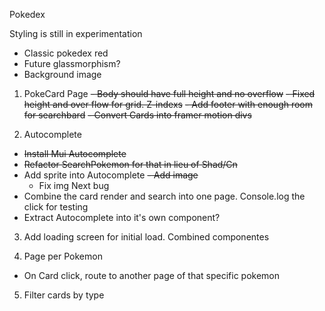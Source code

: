 Pokedex

Styling is still in experimentation
  - Classic pokedex red
  - Future glassmorphism?
  - Background image



1. PokeCard Page
  ~~- Body should have full height and no overflow~~
  ~~- Fixed height and over flow for grid. Z-indexs~~
  ~~- Add footer with enough room for searchbard~~
  ~~- Convert Cards into framer motion divs~~


2. Autocomplete
  - ~~Install Mui Autocomplete~~
  - ~~Refactor SearchPokemon for that in lieu of Shad/Cn~~
  - Add sprite into Autocomplete
    ~~- Add image~~
    - Fix img Next bug
  - Combine the card render and search into one page. Console.log the click for testing
  - Extract Autocomplete into it's own component?

3. Add loading screen for initial load. Combined componentes

4. Page per Pokemon
  - On Card click, route to another page of that specific pokemon

 
5. Filter cards by type